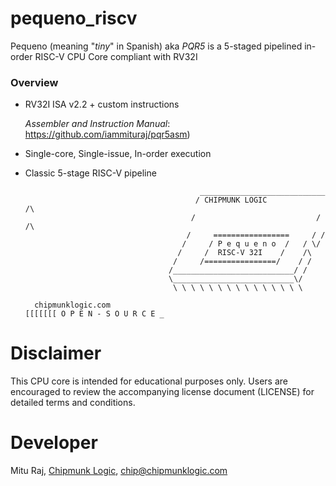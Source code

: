 # pequeno_riscv
Pequeno (meaning "_tiny_" in Spanish) aka _PQR5_ is a 5-staged pipelined in-order RISC-V CPU Core compliant with RV32I

### Overview
- RV32I ISA v2.2 + custom instructions
  
  _Assembler and Instruction Manual_: https://github.com/iammituraj/pqr5asm)
- Single-core, Single-issue, In-order execution
- Classic 5-stage RISC-V pipeline

                                             ____________________________
                                            / CHIPMUNK LOGIC            /\
                                           /                           / /\ 
                                          /     =================     / /
                                         /     / P e q u e n o  /   / \/
                                        /     /  RISC-V 32I    /    /\
                                       /     /================/    / /
                                      /___________________________/ /
                                      \___________________________\/
                                       \ \ \ \ \ \ \ \ \ \ \ \ \ \ \
  
        chipmunklogic.com                                                    [[[[[[[ O P E N - S O U R C E _
# Disclaimer
This CPU core is intended for educational purposes only. 
Users are encouraged to review the accompanying license document (LICENSE) for detailed terms and conditions.

# Developer
Mitu Raj, [Chipmunk Logic](https://chipmunklogic.com), chip@chipmunklogic.com
